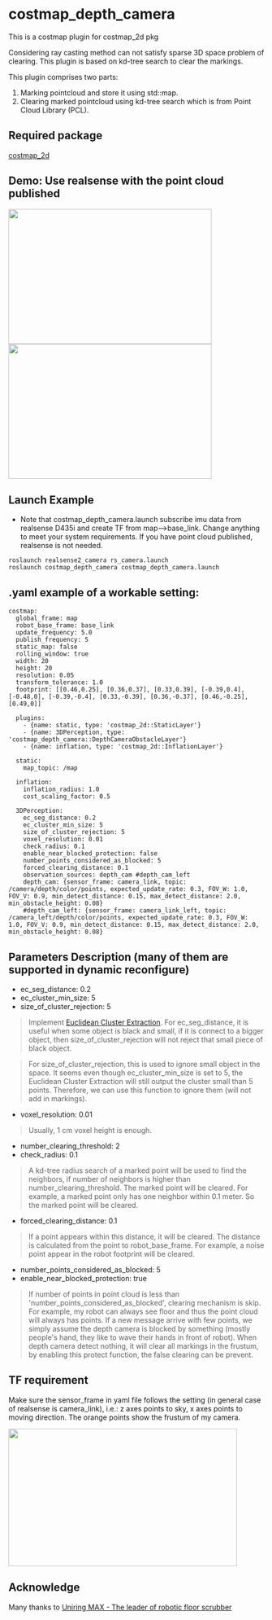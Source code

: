 # costmap_depth_camera
This is a costmap plugin for costmap_2d pkg

Considering ray casting method can not satisfy sparse 3D space problem of clearing. This plugin is based on kd-tree search to clear the markings.

This plugin comprises two parts:
1. Marking pointcloud and store it using std::map.
2. Clearing marked pointcloud using kd-tree search which is from Point Cloud Library (PCL).

## Required package
[costmap_2d](http://wiki.ros.org/costmap_2d)
  
## Demo: Use realsense with the point cloud published
<p float="left">
<img src="https://github.com/tsengapola/my_image_repo/blob/main/Use%20depth%20camera%20(realsense)%20to%20detect%20the%20bar%20across%20the%20cones.gif" width="400" height="265"/>
<img src="https://github.com/tsengapola/my_image_repo/blob/main/op-costmap-depth-cam.gif" width="400" height="265"/>
</p>

## Launch Example

* Note that costmap_depth_camera.launch subscribe imu data from realsense D435i and create TF from map-->base_link. Change anything to meet your system requirements. If you have point cloud published, realsense is not needed.
```
roslaunch realsense2_camera rs_camera.launch
roslaunch costmap_depth_camera costmap_depth_camera.launch 
```

## .yaml example of a workable setting:

```
costmap:
  global_frame: map
  robot_base_frame: base_link
  update_frequency: 5.0
  publish_frequency: 5
  static_map: false
  rolling_window: true
  width: 20
  height: 20
  resolution: 0.05  
  transform_tolerance: 1.0
  footprint: [[0.46,0.25], [0.36,0.37], [0.33,0.39], [-0.39,0.4], [-0.48,0], [-0.39,-0.4], [0.33,-0.39], [0.36,-0.37], [0.46,-0.25], [0.49,0]]

  plugins:
    - {name: static, type: 'costmap_2d::StaticLayer'}
    - {name: 3DPerception, type: 'costmap_depth_camera::DepthCameraObstacleLayer'}
    - {name: inflation, type: 'costmap_2d::InflationLayer'}

  static:
    map_topic: /map

  inflation:
    inflation_radius: 1.0
    cost_scaling_factor: 0.5

  3DPerception:
    ec_seg_distance: 0.2
    ec_cluster_min_size: 5
    size_of_cluster_rejection: 5
    voxel_resolution: 0.01
    check_radius: 0.1
    enable_near_blocked_protection: false
    number_points_considered_as_blocked: 5
    forced_clearing_distance: 0.1
    observation_sources: depth_cam #depth_cam_left
    depth_cam: {sensor_frame: camera_link, topic: /camera/depth/color/points, expected_update_rate: 0.3, FOV_W: 1.0, FOV_V: 0.9, min_detect_distance: 0.15, max_detect_distance: 2.0, min_obstacle_height: 0.08}
    #depth_cam_left: {sensor_frame: camera_link_left, topic: /camera_left/depth/color/points, expected_update_rate: 0.3, FOV_W: 1.0, FOV_V: 0.9, min_detect_distance: 0.15, max_detect_distance: 2.0, min_obstacle_height: 0.08}
```

## Parameters Description (many of them are supported in dynamic reconfigure)

* ec_seg_distance: 0.2
* ec_cluster_min_size: 5
* size_of_cluster_rejection: 5

> Implement [Euclidean Cluster Extraction](https://pcl.readthedocs.io/projects/tutorials/en/latest/cluster_extraction.html#cluster-extraction).
For ec_seg_distance, it is useful when some object is black and small, if it is connect to a bigger object, then size_of_cluster_rejection will not reject that small piece of black object.

> For size_of_cluster_rejection, this is used to ignore small object in the space. It seems even though ec_cluster_min_size is set to 5, the Euclidean Cluster Extraction will still output the cluster small than 5 points. Therefore, we can use this function to ignore them (will not add in markings).

* voxel_resolution: 0.01

> Usually, 1 cm voxel height is enough.

* number_clearing_threshold: 2
* check_radius: 0.1

> A kd-tree radius search of a marked point will be used to find the neighbors, if number of neighbors is higher than number_clearing_threshold. The marked point will be cleared.
For example, a marked point  only has one neighbor within 0.1 meter. So the marked point will be cleared.

* forced_clearing_distance: 0.1

> If a point appears within this distance, it will be cleared. The distance is calculated from the point to robot_base_frame. 
> For example, a noise point appear in the robot footprint will be cleared.

* number_points_considered_as_blocked: 5
* enable_near_blocked_protection: true

> If number of points in point cloud is less than 'number_points_considered_as_blocked', clearing mechanism is skip.
For example, my robot can always see floor and thus the point cloud will always has points. If a new message arrive with few points, we simply assume the depth camera is blocked by something (mostly people's hand, they like to wave their hands in front of robot).
> When depth camera detect nothing, it will clear all markings in the frustum, by enabling this protect function, the false clearing can be prevent.

## TF requirement

Make sure the sensor_frame in yaml file follows the setting (in general case of realsense is camera_link), i.e.: z axes points to sky, x axes points to moving direction.
The orange points show the frustum of my camera.

<img src="https://github.com/tsengapola/my_image_repo/blob/main/frustum_axis.png" width="450" height="270"/>

## Acknowledge
Many thanks to [Uniring MAX - The leader of robotic floor scrubber](https://portalimages.blob.core.windows.net/products/pdfs/fsngkduv_UNIRING-MAX_AE_FINAL.pdf)
